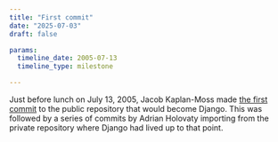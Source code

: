 ```yaml
---
title: "First commit"
date: "2025-07-03"
draft: false

params:
  timeline_date: 2005-07-13
  timeline_type: milestone

---
```


Just before lunch on July 13, 2005, Jacob Kaplan-Moss made [the first commit](https://github.com/django/django/commit/d6ded0e91bcdd2a8f7a221f6a5552a33fe545359) to the public repository that would become Django. This was followed by a series of commits by Adrian Holovaty importing from the private repository where Django had lived up to that point.
